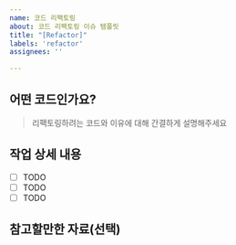 ```yaml
---
name: 코드 리팩토링
about: 코드 리팩토링 이슈 템플릿
title: "[Refactor]"
labels: 'refactor'
assignees: ''

---
```


## 어떤 코드인가요?

> 리팩토링하려는 코드와 이유에 대해 간결하게 설명해주세요

## 작업 상세 내용

- [ ] TODO
- [ ] TODO
- [ ] TODO

## 참고할만한 자료(선택)
